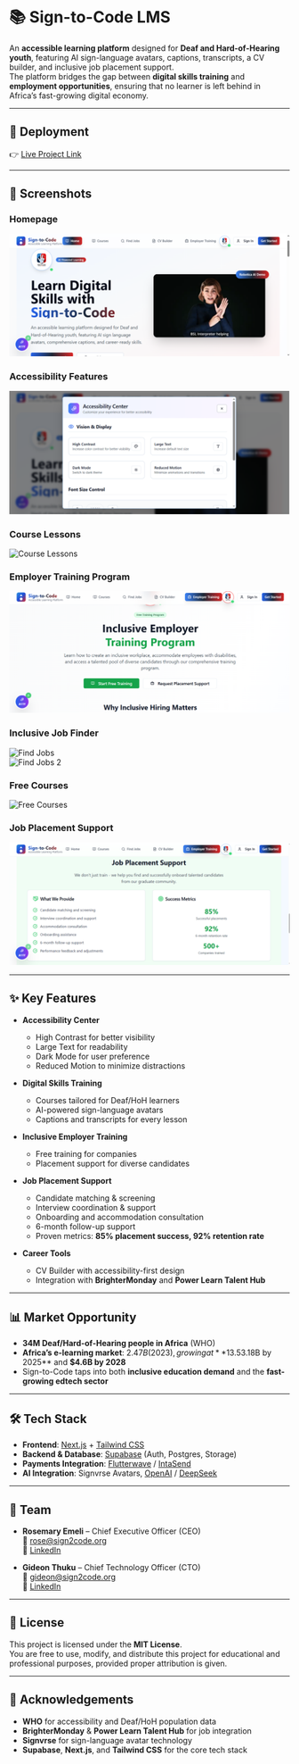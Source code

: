 # 📚 Sign-to-Code LMS

An **accessible learning platform** designed for **Deaf and Hard-of-Hearing youth**, featuring AI sign-language avatars, captions, transcripts, a CV builder, and inclusive job placement support.  
The platform bridges the gap between **digital skills training** and **employment opportunities**, ensuring that no learner is left behind in Africa’s fast-growing digital economy.

---

## 🚀 Deployment  
👉 [Live Project Link](https://398999-0bfd722b94354f74b39f30fc74496e87-6-latest.app.mgx.dev/)

---

## 📸 Screenshots  

### Homepage  
![Main Page](assets/main.png)  

### Accessibility Features  
![Accessibility Features](assets/accessibility%20features.png)

### Course Lessons  
![Course Lessons](assets/cousrses-lessons.png)  

### Employer Training Program  
![Employer Training](assets/employer.png)  

### Inclusive Job Finder  
![Find Jobs](assets/find-jobs.png)  
![Find Jobs 2](assets/find-jobs-2.png)  

### Free Courses  
![Free Courses](assets/free-courses.png)  

### Job Placement Support  
![Job Placement](assets/jobplacement.png)  

---

## ✨ Key Features

- **Accessibility Center**  
  - High Contrast for better visibility  
  - Large Text for readability  
  - Dark Mode for user preference  
  - Reduced Motion to minimize distractions  

- **Digital Skills Training**  
  - Courses tailored for Deaf/HoH learners  
  - AI-powered sign-language avatars  
  - Captions and transcripts for every lesson  

- **Inclusive Employer Training**  
  - Free training for companies  
  - Placement support for diverse candidates  

- **Job Placement Support**  
  - Candidate matching & screening  
  - Interview coordination & support  
  - Onboarding and accommodation consultation  
  - 6-month follow-up support  
  - Proven metrics: **85% placement success, 92% retention rate**  

- **Career Tools**  
  - CV Builder with accessibility-first design  
  - Integration with **BrighterMonday** and **Power Learn Talent Hub**  

---

## 📊 Market Opportunity

- **34M Deaf/Hard-of-Hearing people in Africa** (WHO)  
- **Africa’s e-learning market**: $2.47B (2023), growing at **13.5% CAGR**, projected to reach **$3.18B by 2025** and **$4.6B by 2028**  
- Sign-to-Code taps into both **inclusive education demand** and the **fast-growing edtech sector**  

---

## 🛠️ Tech Stack

- **Frontend**: [Next.js](https://nextjs.org/) + [Tailwind CSS](https://tailwindcss.com/)  
- **Backend & Database**: [Supabase](https://supabase.com/) (Auth, Postgres, Storage)  
- **Payments Integration**: [Flutterwave](https://flutterwave.com/) / [IntaSend](https://intasend.com/)  
- **AI Integration**: Signvrse Avatars, [OpenAI](https://platform.openai.com/) / [DeepSeek](https://www.deepseek.com/)  

---

## 👥 Team

- **Rosemary Emeli** – Chief Executive Officer (CEO)  
  📧 [rose@sign2code.org](mailto:rose@sign2code.org)  
  🔗 [LinkedIn](https://www.linkedin.com/in/rosemary-emeli-b77bb9364/)  

- **Gideon Thuku** – Chief Technology Officer (CTO)  
  📧 [gideon@sign2code.org](mailto:gideon@sign2code.org)  
  🔗 [LinkedIn](https://www.linkedin.com/in/gideon-thuku-51096580/)  

---

## 📄 License

This project is licensed under the **MIT License**.  
You are free to use, modify, and distribute this project for educational and professional purposes, provided proper attribution is given.

---

## 🙌 Acknowledgements

- **WHO** for accessibility and Deaf/HoH population data  
- **BrighterMonday** & **Power Learn Talent Hub** for job integration  
- **Signvrse** for sign-language avatar technology  
- **Supabase**, **Next.js**, and **Tailwind CSS** for the core tech stack  
